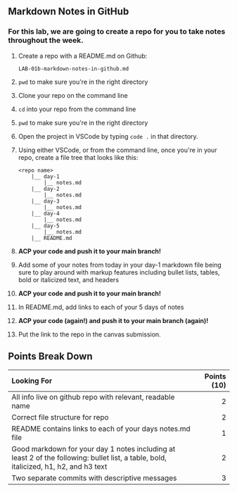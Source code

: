 ## Markdown Notes in GitHub

### For this lab, we are going to create a repo for you to take notes throughout the week.

1. Create a repo with a README.md on Github:
    ```
    LAB-01b-markdown-notes-in-github.md
    ```
1. `pwd` to make sure you're in the right directory
1. Clone your repo on the command line
1. `cd` into your repo from the command line
1. `pwd` to make sure you're in the right directory
1. Open the project in VSCode by typing `code .` in that directory.
1. Using either VSCode, or from the command line, once you're in your repo, create a file tree that looks like this:

    ```
    <repo name>
        |__ day-1
            |__ notes.md
        |__ day-2
            |__ notes.md
        |__ day-3
            |__ notes.md
        |__ day-4
            |__ notes.md
        |__ day-5
            |__ notes.md
        |__ README.md

    ```

1. **ACP your code and push it to your main branch!**
1. Add some of your notes from today in your day-1 markdown file being sure to play around with markup features including bullet lists, tables, bold or italicized text, and headers
1. **ACP your code and push it to your main branch!**
1. In README.md, add links to each of your 5 days of notes
1. **ACP your code (again!) and push it to your main branch (again)!**

1. Put the link to the repo in the canvas submission.

## Points Break Down

| Looking For                                                                                                                           | Points (10) |
| :------------------------------------------------------------------------------------------------------------------------------------ | ----------: |
| All info live on github repo with relevant, readable name                                                                             |           2 |
| Correct file structure for repo                                                                                                       |           2 |
| README contains links to each of your days notes.md file                                                                              |           1 |
| Good markdown for your day 1 notes including at least 2 of the following: bullet list, a table, bold, italicized, h1, h2, and h3 text |           2 |
| Two separate commits with descriptive messages                                                                                        |           3 |
